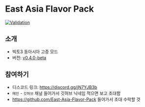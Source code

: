 # East Asia Flavor Pack

[![Validation](https://github.com/East-Asia-Flavor-Pack/East-Asia-Flavor-Pack/actions/workflows/validation.yml/badge.svg?branch=main)](https://github.com/East-Asia-Flavor-Pack/East-Asia-Flavor-Pack/actions/workflows/validation.yml)
<!-- 여기에 빨간 불이 들어왔을 시 뭔가 문제가 있다는 것이니, 공학자 팝한테 바로 알려주기를 부탁함 -->

## 소개

- 빅토3 동아시아 고증 모드
- 버전: [v0.4.0-beta](https://github.com/East-Asia-Flavor-Pack/East-Asia-Flavor-Pack/releases)

## 참여하기

- 디스코드 링크: https://discord.gg/jN7YJB3b
- `메인` - `깃허브` 채널 들어가서 깃허브 닉네임 적으면 보고 초대함
- https://github.com/East-Asia-Flavor-Pack 들어가서 초대 수락할 것
